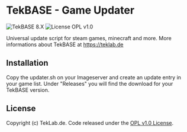 # TekBASE - Game Updater

![TekBASE 8.X](https://img.shields.io/badge/TekBASE-8.X-green.svg) ![License OPL v1.0](https://img.shields.io/badge/License-OPL_v1.0-blue.svg)

Universal update script for steam games, minecraft and more. More informations about TekBASE at https://teklab.de

## Installation
Copy the updater.sh on your Imageserver and create an update entry in your game list. Under "Releases" you will find the download for your TekBASE version.

## License
Copyright (c) TekLab.de. Code released under the [OPL v1.0 License](http://https://gitgem.com/TekLab/tekbase-game-updater/src/branch/master/LICENSE).